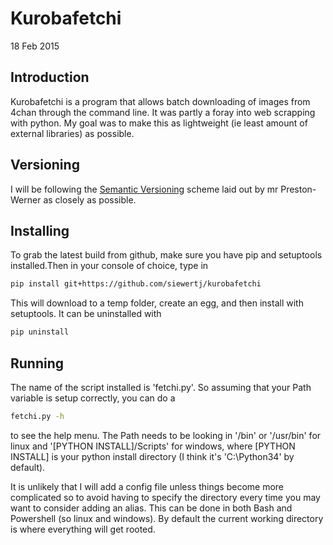 # Kurobafetchi

18 Feb 2015

## Introduction
Kurobafetchi is a program that allows batch downloading of images from 4chan through the command line. It was partly a foray into web scrapping with python. My goal was to make this as lightweight (ie least amount of external libraries) as possible.



## Versioning
I will be following the [Semantic Versioning](http://semver.org/) scheme laid out by mr Preston-Werner as closely as possible.


## Installing
To grab the latest build from github, make sure you have pip and setuptools installed.Then in your console of choice, type in

```bash
pip install git+https://github.com/siewertj/kurobafetchi
```

This will download to a temp folder, create an egg, and then install with setuptools. It can be uninstalled with

```bash
pip uninstall
```


## Running
The name of the script installed is 'fetchi.py'. So assuming that your Path variable is setup correctly, you can do a

```bash
fetchi.py -h
```

to see the help menu. The Path needs to be looking in '/bin' or '/usr/bin' for linux and '[PYTHON INSTALL]/Scripts' for windows, where [PYTHON INSTALL] is your python install directory (I think it's 'C:\\Python34' by default).

It is unlikely that I will add a config file unless things become more complicated so to avoid having to specify the directory every time you may want to consider adding an alias. This can be done in both Bash and Powershell (so linux and windows). By default the current working directory is where everything will get rooted.